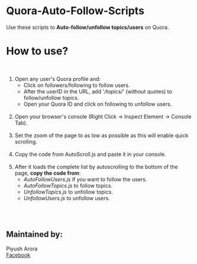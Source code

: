 # Quora-Auto-Follow-Scripts
Use these scripts to <b>Auto-follow/unfollow topics/users</b> on Quora.

<h1>How to use?</h1><br>
<p>
<ol><li>Open any user's Quora profile and:<br>
<ul><li>Click on followers/following to follow users.</li>
<li>After the userID in the URL, add '<em>/topics/</em>' (without quotes) to follow/unfollow topics.</li>
<li>Open your Quora ID and click on following to unfollow users.</li></ul><br>
</li>
<li>Open your browser's console (Right Click -> Inspect Element -> Console Tab).</li><br>
<li>Set the zoom of the page to as low as possible as this will enable quick scrolling.</li><br>
<li>Copy the code from AutoScroll.js and paste it in your console.</li><br>
<li>After it loads the complete list by autoscrolling to the bottom of the page, <b>copy the code from</b>:<br>
  <ul><li><em>AutoFollowUsers.js</em> if you want to follow the users.</li>
  <li><em>AutoFollowTopics.js</em> to follow topics.</li>
  <li><em>UnfollowTopics.js</em> to unfollow topics.</li>
  <li><em>UnfollowUsers.js</em> to unfollow users.</li>
  </li>
  </ol>
<br><br><h2>Maintained by:</h2><p>Piyush Arora<br>
<a href="http://www.facebook.com/MastermindPiyush1"> Facebook </a>

